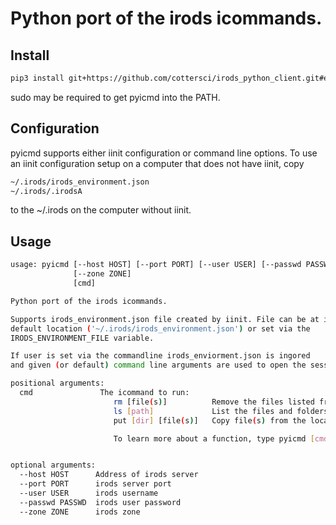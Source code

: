 # Python port of the irods icommands.

## Install
```bash
pip3 install git+https://github.com/cottersci/irods_python_client.git#egg=pyicmd
```
sudo may be required to get pyicmd into the PATH.  

## Configuration
pyicmd supports either iinit configuration or command line options. To use an iinit configuration setup on a computer that does not have iinit, copy
```bash
~/.irods/irods_environment.json
~/.irods/.irodsA
```
to the ~/.irods on the computer without iinit.
## Usage
```bash
usage: pyicmd [--host HOST] [--port PORT] [--user USER] [--passwd PASSWD]
              [--zone ZONE]
              [cmd]

Python port of the irods icommands.

Supports irods_environment.json file created by iinit. File can be at its
default location ('~/.irods/irods_environment.json') or set via the
IRODS_ENVIRONMENT_FILE variable.

If user is set via the commandline irods_enviorment.json is ingored
and given (or default) command line arguments are used to open the session.

positional arguments:
  cmd               The icommand to run:
                       rm [file(s)]          Remove the files listed from the irods server
                       ls [path]             List the files and folders at the given path
                       put [dir] [file(s)]   Copy file(s) from the local computer to [dir] on the server

                       To learn more about a function, type pyicmd [cmd] -h


optional arguments:
  --host HOST      Address of irods server
  --port PORT      irods server port
  --user USER      irods username
  --passwd PASSWD  irods user password
  --zone ZONE      irods zone
```

